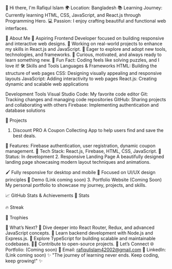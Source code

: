 👋 Hi there, I'm Rafiqul Islam
🌍 Location: Bangladesh
📚 Learning Journey: Currently learning HTML, CSS, JavaScript, and React.js through Programming Hero.
💻 Passion: I enjoy crafting beautiful and functional web interfaces.

💼 About Me
🔨 Aspiring Frontend Developer focused on building responsive and interactive web designs.
🎯 Working on real-world projects to enhance my skills in React.js and JavaScript.
🚀 Eager to explore and adopt new tools, technologies, and frameworks.
🧠 Curious, motivated, and always ready to learn something new.
🌟 Fun Fact: Coding feels like solving puzzles, and I love it!
🛠️ Skills and Tools
Languages & Frameworks
HTML: Building the structure of web pages
CSS: Designing visually appealing and responsive layouts
JavaScript: Adding interactivity to web pages
React.js: Creating dynamic and scalable web applications




Development Tools
Visual Studio Code: My favorite code editor
Git: Tracking changes and managing code repositories
GitHub: Sharing projects and collaborating with others
Firebase: Implementing authentication and database solutions




🚀 Projects
1. Discount PRO
A Coupon Collecting App to help users find and save the best deals.

🔑 Features: Firebase authentication, user registration, dynamic coupon management.
🌟 Tech Stack: React.js, Firebase, HTML, CSS, JavaScript.
🔗 Status: In development
2. Responsive Landing Page
A beautifully designed landing page showcasing modern layout techniques and animations.

🖌️ Fully responsive for desktop and mobile
🎨 Focused on UI/UX design principles
🔗 Demo (Link coming soon)
3. Portfolio Website (Coming Soon)
My personal portfolio to showcase my journey, projects, and skills.

📈 GitHub Stats & Achievements
🌟 Stats


🔥 Streak

🏅 Trophies

📅 What’s Next?
💪 Dive deeper into React Router, Redux, and advanced JavaScript concepts.
🌟 Learn backend development with Node.js and Express.js.
🚀 Explore TypeScript for building scalable and maintainable codebases.
👨‍💻 Contribute to open-source projects.
🔗 Let’s Connect
🌐 Portfolio: (Coming soon)
💌 Email: rafiqulislam42002@gmail.com
💼 LinkedIn: (Link coming soon)
✨ "The journey of learning never ends. Keep coding, keep growing!" ✨

